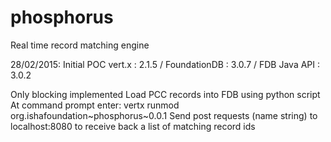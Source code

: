 # phosphorus
Real time record matching engine

28/02/2015: Initial POC 
vert.x : 2.1.5 / FoundationDB : 3.0.7 / FDB Java API : 3.0.2

Only blocking implemented 
Load PCC records into FDB using python script
At command prompt enter: vertx runmod org.ishafoundation~phosphorus~0.0.1
Send post requests (name string) to localhost:8080 to receive back a list of matching record ids
